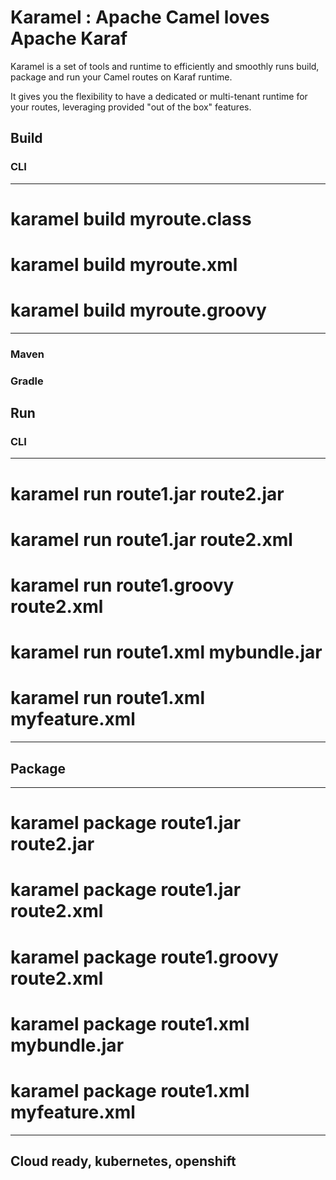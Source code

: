 # Karamel : Apache Camel loves Apache Karaf

Karamel is a set of tools and runtime to efficiently and smoothly runs build, package and run your Camel
routes on Karaf runtime.

It gives you the flexibility to have a dedicated or multi-tenant runtime for your routes, leveraging provided "out of the box" features.

## Build

### CLI

----
# karamel build myroute.class
# karamel build myroute.xml
# karamel build myroute.groovy
----

### Maven

### Gradle

## Run

### CLI

----
# karamel run route1.jar route2.jar
# karamel run route1.jar route2.xml
# karamel run route1.groovy route2.xml
# karamel run route1.xml mybundle.jar
# karamel run route1.xml myfeature.xml
----

## Package

----
# karamel package route1.jar route2.jar
# karamel package route1.jar route2.xml
# karamel package route1.groovy route2.xml 
# karamel package route1.xml mybundle.jar
# karamel package route1.xml myfeature.xml
----

## Cloud ready, kubernetes, openshift